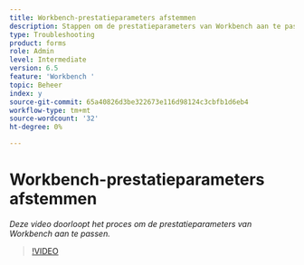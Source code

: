 ```yaml
---
title: Workbench-prestatieparameters afstemmen
description: Stappen om de prestatieparameters van Workbench aan te passen
type: Troubleshooting
product: forms
role: Admin
level: Intermediate
version: 6.5
feature: 'Workbench '
topic: Beheer
index: y
source-git-commit: 65a40826d3be322673e116d98124c3cbfb1d6eb4
workflow-type: tm+mt
source-wordcount: '32'
ht-degree: 0%

---
```



# Workbench-prestatieparameters afstemmen

*Deze video doorloopt het proces om de prestatieparameters van Workbench aan te passen.*

>[!VIDEO](https://video.tv.adobe.com/v/335511?quality=9&learn=on)

